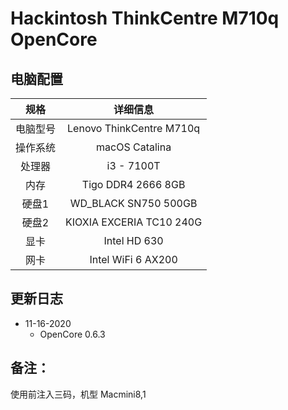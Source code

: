 # Hackintosh ThinkCentre M710q OpenCore

## 电脑配置

|   规格   |                           详细信息                           |
| :------: | :----------------------------------------------------------: |
| 电脑型号 |                  Lenovo ThinkCentre M710q                   |
| 操作系统 |                        macOS Catalina                        |
|  处理器  |                         i3 - 7100T                          |
|   内存   |                    Tigo DDR4 2666 8GB                       |
|  硬盘1   |                   WD_BLACK SN750 500GB                     |
|  硬盘2   |                KIOXIA EXCERIA TC10 240G                      |
|   显卡   |                       Intel HD 630                        |
|   网卡   |                     Intel WiFi 6 AX200                      |

## 更新日志

- 11-16-2020
  - OpenCore 0.6.3

## 备注：

使用前注入三码，机型 Macmini8,1
